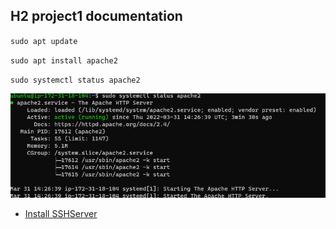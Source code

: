 ## H2 project1 documentation

`sudo apt update`

`sudo apt install apache2`

`sudo systemctl status apache2`

![Apache status](./images/apache-status.png)

- [Install SSHServer](https://docs.microsoft.com/en-us/windows-server/administration/openssh/openssh_keymanagement)

